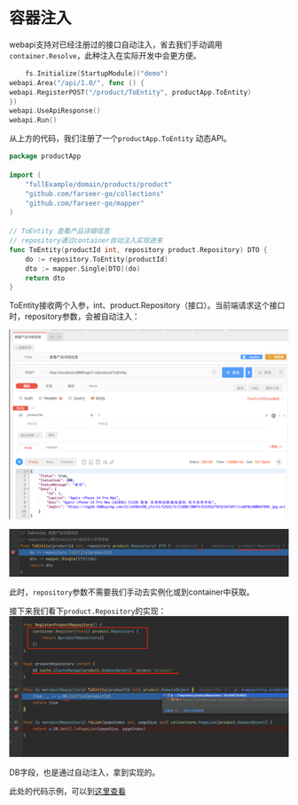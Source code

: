 # 容器注入

webapi支持对已经注册过的接口自动注入，省去我们手动调用`container.Resolve`，此种注入在实际开发中会更方便。

```go
    fs.Initialize[StartupModule]("demo")
webapi.Area("/api/1.0/", func () {
webapi.RegisterPOST("/product/ToEntity", productApp.ToEntity)
})
webapi.UseApiResponse()
webapi.Run()
```

从上方的代码，我们注册了一个`productApp.ToEntity` 动态API。

```go
package productApp

import (
	"fullExample/domain/products/product"
	"github.com/farseer-go/collections"
	"github.com/farseer-go/mapper"
)

// ToEntity 查看产品详细信息
// repository通过container自动注入实现进来
func ToEntity(productId int, repository product.Repository) DTO {
	do := repository.ToEntity(productId)
	dto := mapper.Single[DTO](do)
	return dto
}
```

ToEntity接收两个入参，int、product.Repository（接口）。当前端请求这个接口时，repository参数，会被自动注入：

![img.png](images/img_4.png)

![img.png](images/img_5.png)

此时，`repository`参数不需要我们手动去实例化或到container中获取。

接下来我们看下`product.Repository`的实现：
![img.png](images/img_6.png)

DB字段，也是通过自动注入，拿到实现的。

此处的代码示例，可以到[这里查看](https://github.com/farseer-go/demo/blob/main/fullExample/infrastructure/repository/productRepository.go)